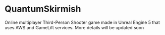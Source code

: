 # QuantumSkirmish
Online multiplayer Third-Person Shooter game made in Unreal Engine 5 that uses AWS and GameLift services. More details will be updated soon
